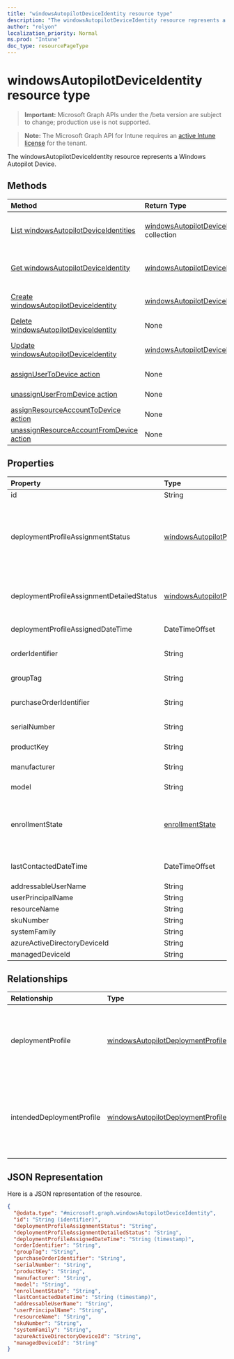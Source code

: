 ```yaml
---
title: "windowsAutopilotDeviceIdentity resource type"
description: "The windowsAutopilotDeviceIdentity resource represents a Windows Autopilot Device."
author: "rolyon"
localization_priority: Normal
ms.prod: "Intune"
doc_type: resourcePageType
---
```


# windowsAutopilotDeviceIdentity resource type

> **Important:** Microsoft Graph APIs under the /beta version are subject to change; production use is not supported.

> **Note:** The Microsoft Graph API for Intune requires an [active Intune license](https://go.microsoft.com/fwlink/?linkid=839381) for the tenant.

The windowsAutopilotDeviceIdentity resource represents a Windows Autopilot Device.

## Methods
|Method|Return Type|Description|
|:---|:---|:---|
|[List windowsAutopilotDeviceIdentities](../api/intune-enrollment-windowsautopilotdeviceidentity-list.md)|[windowsAutopilotDeviceIdentity](../resources/intune-enrollment-windowsautopilotdeviceidentity.md) collection|List properties and relationships of the [windowsAutopilotDeviceIdentity](../resources/intune-enrollment-windowsautopilotdeviceidentity.md) objects.|
|[Get windowsAutopilotDeviceIdentity](../api/intune-enrollment-windowsautopilotdeviceidentity-get.md)|[windowsAutopilotDeviceIdentity](../resources/intune-enrollment-windowsautopilotdeviceidentity.md)|Read properties and relationships of the [windowsAutopilotDeviceIdentity](../resources/intune-enrollment-windowsautopilotdeviceidentity.md) object.|
|[Create windowsAutopilotDeviceIdentity](../api/intune-enrollment-windowsautopilotdeviceidentity-create.md)|[windowsAutopilotDeviceIdentity](../resources/intune-enrollment-windowsautopilotdeviceidentity.md)|Create a new [windowsAutopilotDeviceIdentity](../resources/intune-enrollment-windowsautopilotdeviceidentity.md) object.|
|[Delete windowsAutopilotDeviceIdentity](../api/intune-enrollment-windowsautopilotdeviceidentity-delete.md)|None|Deletes a [windowsAutopilotDeviceIdentity](../resources/intune-enrollment-windowsautopilotdeviceidentity.md).|
|[Update windowsAutopilotDeviceIdentity](../api/intune-enrollment-windowsautopilotdeviceidentity-update.md)|[windowsAutopilotDeviceIdentity](../resources/intune-enrollment-windowsautopilotdeviceidentity.md)|Update the properties of a [windowsAutopilotDeviceIdentity](../resources/intune-enrollment-windowsautopilotdeviceidentity.md) object.|
|[assignUserToDevice action](../api/intune-enrollment-windowsautopilotdeviceidentity-assignusertodevice.md)|None|Assigns user to Autopilot devices.|
|[unassignUserFromDevice action](../api/intune-enrollment-windowsautopilotdeviceidentity-unassignuserfromdevice.md)|None|Unassigns the user from an Autopilot device.|
|[assignResourceAccountToDevice action](../api/intune-enrollment-windowsautopilotdeviceidentity-assignresourceaccounttodevice.md)|None|Assigns resource account to Autopilot devices.|
|[unassignResourceAccountFromDevice action](../api/intune-enrollment-windowsautopilotdeviceidentity-unassignresourceaccountfromdevice.md)|None|Unassigns the resource account from an Autopilot device.|

## Properties
|Property|Type|Description|
|:---|:---|:---|
|id|String|The GUID for the object|
|deploymentProfileAssignmentStatus|[windowsAutopilotProfileAssignmentStatus](../resources/intune-enrollment-windowsautopilotprofileassignmentstatus.md)|Profile assignment status of the Windows autopilot device. Possible values are: `unknown`, `assignedInSync`, `assignedOutOfSync`, `assignedUnkownSyncState`, `notAssigned`, `pending`, `failed`.|
|deploymentProfileAssignmentDetailedStatus|[windowsAutopilotProfileAssignmentDetailedStatus](../resources/intune-enrollment-windowsautopilotprofileassignmentdetailedstatus.md)|Profile assignment detailed status of the Windows autopilot device. Possible values are: `none`, `hardwareRequirementsNotMet`.|
|deploymentProfileAssignedDateTime|DateTimeOffset|Profile set time of the Windows autopilot device.|
|orderIdentifier|String|Order Identifier of the Windows autopilot device - Deprecated|
|groupTag|String|Group Tag of the Windows autopilot device.|
|purchaseOrderIdentifier|String|Purchase Order Identifier of the Windows autopilot device.|
|serialNumber|String|Serial number of the Windows autopilot device.|
|productKey|String|Product Key of the Windows autopilot device.|
|manufacturer|String|Oem manufacturer of the Windows autopilot device.|
|model|String|Model name of the Windows autopilot device.|
|enrollmentState|[enrollmentState](../resources/intune-enrollment-enrollmentstate.md)|Intune enrollment state of the Windows autopilot device. Possible values are: `unknown`, `enrolled`, `pendingReset`, `failed`, `notContacted`, `blocked`.|
|lastContactedDateTime|DateTimeOffset|Intune Last Contacted Date Time of the Windows autopilot device.|
|addressableUserName|String|Addressable user name.|
|userPrincipalName|String|User Principal Name.|
|resourceName|String|Resource Name.|
|skuNumber|String|SKU Number|
|systemFamily|String|System Family|
|azureActiveDirectoryDeviceId|String|AAD Device ID|
|managedDeviceId|String|Managed Device ID|

## Relationships
|Relationship|Type|Description|
|:---|:---|:---|
|deploymentProfile|[windowsAutopilotDeploymentProfile](../resources/intune-enrollment-windowsautopilotdeploymentprofile.md)|Deployment profile currently assigned to the Windows autopilot device.|
|intendedDeploymentProfile|[windowsAutopilotDeploymentProfile](../resources/intune-enrollment-windowsautopilotdeploymentprofile.md)|Deployment profile intended to be assigned to the Windows autopilot device.|

## JSON Representation
Here is a JSON representation of the resource.
<!-- {
  "blockType": "resource",
  "keyProperty": "id",
  "@odata.type": "microsoft.graph.windowsAutopilotDeviceIdentity"
}
-->
``` json
{
  "@odata.type": "#microsoft.graph.windowsAutopilotDeviceIdentity",
  "id": "String (identifier)",
  "deploymentProfileAssignmentStatus": "String",
  "deploymentProfileAssignmentDetailedStatus": "String",
  "deploymentProfileAssignedDateTime": "String (timestamp)",
  "orderIdentifier": "String",
  "groupTag": "String",
  "purchaseOrderIdentifier": "String",
  "serialNumber": "String",
  "productKey": "String",
  "manufacturer": "String",
  "model": "String",
  "enrollmentState": "String",
  "lastContactedDateTime": "String (timestamp)",
  "addressableUserName": "String",
  "userPrincipalName": "String",
  "resourceName": "String",
  "skuNumber": "String",
  "systemFamily": "String",
  "azureActiveDirectoryDeviceId": "String",
  "managedDeviceId": "String"
}
```




